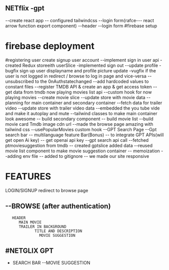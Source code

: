 ##

## NETflix -gpt

--create react app
-- configured tailwindcss
--login form(rafce--- react arrow function export component)
--header
--login form
#firebase setup

# firebase deployment

#registering user
create signup user account
--implement sign in user api
-created Redux storeeith userSlice
-implemented sign out
--update profile
-bugfix sign up user displayname and profile picture update
-vugfix if the user is not logged in redirect / browse to log in page and vice-versa
--unsubscribed to the 0nAuthstatechanged
--add hardcoded values to constant files
--register TMDB API & create an app & get access token
-- get data from tmdb now playing movies list api
--custom hook for now playing movies
--create movie slice
--update store with movie data
--planning for main container and secondary container
--fetch data for trailer video
--update store with trailer video data
--embedded the you tube vide and make it autoplay and mute
--tailwind classes to make main container look awesome
-- build secondary component
-- build movie list
--build movie card
Tmdb image cdn url
--made the browse page amazing with tailwind css
--usePopularMovies custom hook
--GPT Search Page
--Gpt search bar
-- multilanguage feature Bar(Bonus)
-- to integrate GPT APIs(will get open Ai key)
-- get openai api key
--gpt search api call
--fetched ptmoviesuggestion from tmdb
-- created gptslice added data
--reused movie list component to make movie suggestion container
-- memoization
--adding env file
-- added to gitignore
-- we made our site responsive

# FEATURES

LOGIN/SIGNUP
redirect to browse page

## --BROWSE (after authentication)

       HEADER
          MAIN MOVIE
          TRAILER IN BACKGROUND
                 TITLE AND DESCRIPTION
                   MOVIE SUGGESTION

## #NETGLIX GPT

- SEARCH BAR
  --MOVIE SUGGESTION

#
